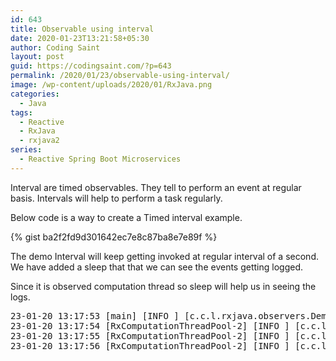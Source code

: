 ```yaml
---
id: 643
title: Observable using interval
date: 2020-01-23T13:21:58+05:30
author: Coding Saint
layout: post
guid: https://codingsaint.com/?p=643
permalink: /2020/01/23/observable-using-interval/
image: /wp-content/uploads/2020/01/RxJava.png
categories:
  - Java
tags:
  - Reactive
  - RxJava
  - rxjava2
series:
  - Reactive Spring Boot Microservices
---
```

Interval are timed observables. They tell to perform an event at regular basis. Intervals will help to perform a task regularly.

Below code is a way to create a Timed interval example.

{% gist ba2f2fd9d301642ec7e8c87ba8e7e89f %}


The demo Interval will keep getting invoked at regular interval of a second. We have added a sleep that that we can see the events getting logged.

Since it is observed computation thread so sleep will help us in seeing the logs.

<pre>23-01-20 13:17:53 [main] [INFO ] [c.c.l.rxjava.observers.DemoObserver]- onSubscribe
23-01-20 13:17:54 [RxComputationThreadPool-2] [INFO ] [c.c.l.rxjava.observers.DemoObserver]- onNext -&gt; 0
23-01-20 13:17:55 [RxComputationThreadPool-2] [INFO ] [c.c.l.rxjava.observers.DemoObserver]- onNext -&gt; 1
23-01-20 13:17:56 [RxComputationThreadPool-2] [INFO ] [c.c.l.rxjava.observers.DemoObserver]- onNext -&gt; 2</pre>

&nbsp;
